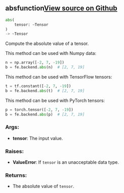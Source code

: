 ## abs<span class="tag">function</span><a class="sourcelink" href=https://github.com/fastestimator/fastestimator/blob/r1.0/fastestimator/backend/abs.py/#L24-L61>View source on Github</a>
```python
abs(
	tensor: ~Tensor
)
-> ~Tensor
```
Compute the absolute value of a tensor.

This method can be used with Numpy data:
```python
n = np.array([-2, 7, -19])
b = fe.backend.abs(n)  # [2, 7, 19]
```

This method can be used with TensorFlow tensors:
```python
t = tf.constant([-2, 7, -19])
b = fe.backend.abs(t)  # [2, 7, 19]
```

This method can be used with PyTorch tensors:
```python
p = torch.tensor([-2, 7, -19])
b = fe.backend.abs(p)  # [2, 7, 19]
```


<h3>Args:</h3>


* **tensor**: The input value. 

<h3>Raises:</h3>


* **ValueError**: If `tensor` is an unacceptable data type.

<h3>Returns:</h3>

<ul class="return-block"><li>    The absolute value of <code>tensor</code>.

</li></ul>

